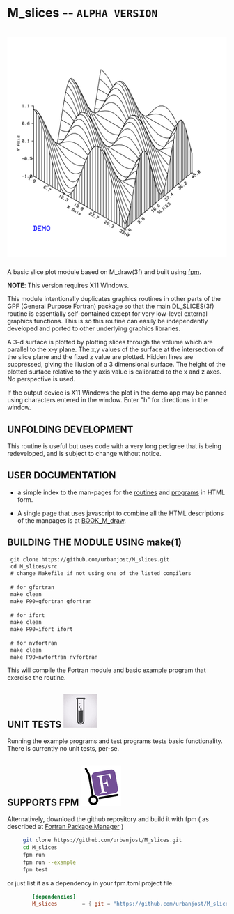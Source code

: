 # M_slices -- `ALPHA VERSION`
# ![M_slices](docs/images/_30x40.svg)

A basic slice plot module based on M_draw(3f) and built using
[fpm](https://github.com/fortran-lang/fpm).

**NOTE**: This version requires X11 Windows.

This module intentionally duplicates graphics routines in other parts of
the GPF (General Purpose Fortran) package so that the main DL_SLICES(3f)
routine is essentially self-contained except for very low-level external
graphics functions. This is so this routine can easily be independently
developed and ported to other underlying graphics libraries.

A 3-d surface is plotted by plotting slices through the volume which
are parallel to the x-y plane. The x,y values of the surface at the
intersection of the slice plane and the fixed z value are plotted. Hidden
lines are suppressed, giving the illusion of a 3 dimensional surface.
The height of the plotted surface relative to the y axis value is
calibrated to the x and z axes. No perspective is used.

If the output device is X11 Windows the plot in the demo app may be
panned using characters entered in the window. Enter "h" for directions
in the window.

## UNFOLDING DEVELOPMENT

This routine is useful but uses code with a very long pedigree that
is being redeveloped, and is subject to change without notice.

## USER DOCUMENTATION
   - a simple index to the man-pages for the
   [routines](https://urbanjost.github.io/M_slices/man3.html) 
   and [programs](https://urbanjost.github.io/M_slices/man1.html) 
   in HTML form.

   - A single page that uses javascript to combine all the HTML
   descriptions of the manpages is at 
   [BOOK_M_draw](https://urbanjost.github.io/M_slices/BOOK_M_slices.html).

## BUILDING THE MODULE USING make(1)
     git clone https://github.com/urbanjost/M_slices.git
     cd M_slices/src
     # change Makefile if not using one of the listed compilers
     
     # for gfortran
     make clean
     make F90=gfortran gfortran
     
     # for ifort
     make clean
     make F90=ifort ifort

     # for nvfortran
     make clean
     make F90=nvfortran nvfortran

This will compile the Fortran module and basic example
program that exercise the routine.


## UNIT TESTS ![-](docs/images/testtube.gif)
   Running the example programs and test programs tests basic
   functionality. There is currently no unit tests, per-se.

## SUPPORTS FPM ![-](docs/images/fpm_logo.gif)

   Alternatively, download the github repository and build it with
   fpm ( as described at [Fortran Package Manager](https://github.com/fortran-lang/fpm) )

   ```bash
        git clone https://github.com/urbanjost/M_slices.git
        cd M_slices
        fpm run
        fpm run --example
        fpm test
   ```
   or just list it as a dependency in your fpm.toml project file.

```toml
        [dependencies]
        M_slices        = { git = "https://github.com/urbanjost/M_slices.git" }
```
